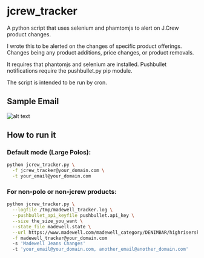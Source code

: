 # jcrew_tracker
A python script that uses selenium and phamtomjs to alert on J.Crew product
changes.

I wrote this to be alerted on the changes of specific product offerings.
Changes being any product additions, price changes, or product removals.

It requires that phantomjs and selenium are installed.  Pushbullet notifications
require the pushbullet.py pip module.

The script is intended to be run by cron.

## Sample Email
![alt text](http://i.imgur.com/xzQz06C.png?1 "Email HTML")

## How to run it
### Default mode (Large Polos):
```bash
python jcrew_tracker.py \
  -f jcrew_tracker@your_domain.com \
  -t your_email@your_domain.com
```
  
### For non-polo or non-jcrew products:
```bash
python jcrew_tracker.py \
  --logfile /tmp/madewell_tracker.log \
  --pushbullet_api_keyfile pushbullet.api_key \
  --size the_size_you_want \
  --state_file madewell.state \
  --url https://www.madewell.com/madewell_category/DENIMBAR/highriserskinny/PRDOVR~E0257/E0257.jsp \
  -f madewell_tracker@your_domain.com
  -s 'Madewell Jeans Changes'
  -t 'your_email@your_domain.com, another_email@another_domain.com'
```
